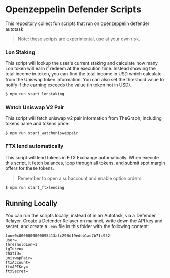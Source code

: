 # Openzeppelin Defender Scripts
This repository collect fun scripts that run on openzeppelin defender autotask

> Note: these scripts are experimental, use at your own risk.

### Lon Staking
This script will lookup the user's current staking and calculate how many Lon token will earn if redeem at the execution time. Instead showing the total income in token, you can find the total income in USD which calculate from the Uniswap token information. You can also set the threshold value to notify if the earning exceeds the value (in token not in USD).

```BASH
$ npm run start_lonstaking
```

### Watch Uniswap V2 Pair

This script will fetch uniswap v2 pair information from TheGraph, including tokens name and tokens price.

```BASH
$ npm run start_watchuniswappair
```

### FTX lend automatically

This script will lend tokens in FTX Exchange automatically. When execute this script, it fetch balances, loop through all tokens, and submit spot margin offers for these tokens.

> Remember to open a subaccount and enable option orders.

```BASH
$ npm run start_ftxlending
```

## Running Locally

You can run the scripts locally, instead of in an Autotask, via a Defender Relayer. Create a Defender Relayer on mainnet, write down the API key and secret, and create a `.env` file in this folder with the following content:

```
lon=0x0000000000095413afc295d19edeb1ad7b71c952
user=
thresholdLon=1
tgToken=
chatID=
uniswapPair=
ftxAccount=
ftxAPIKey=
ftxSecret=
```
